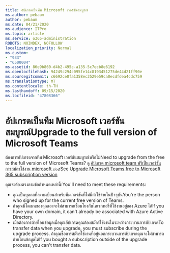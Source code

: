 ```yaml
---
title: อัปเกรดเป็นทีม Microsoft เวอร์ชันสมบูรณ์
ms.author: pebaum
author: pebaum
ms.date: 04/21/2020
ms.audience: ITPro
ms.topic: article
ms.service: o365-administration
ROBOTS: NOINDEX, NOFOLLOW
localization_priority: Normal
ms.custom:
- "933"
- "6500004"
ms.assetid: 86e9b860-d4b2-495c-a135-5c7ecb8e6192
ms.openlocfilehash: 94249c294c095fe14c8193451275de44d21ff90e
ms.sourcegitcommit: c6692ce0fa1358ec3529e59ca0ecdfdea4cdc759
ms.translationtype: MT
ms.contentlocale: th-TH
ms.lasthandoff: 09/15/2020
ms.locfileid: "47808366"
---
```

# <a name="upgrade-to-the-full-version-of-microsoft-teams"></a><span data-ttu-id="8ad30-102">อัปเกรดเป็นทีม Microsoft เวอร์ชันสมบูรณ์</span><span class="sxs-lookup"><span data-stu-id="8ad30-102">Upgrade to the full version of Microsoft Teams</span></span>

<span data-ttu-id="8ad30-103">ต้องการอัปเกรดจากทีม Microsoft เวอร์ชันสมบูรณ์หรือไม่</span><span class="sxs-lookup"><span data-stu-id="8ad30-103">Need to upgrade from the free to the full version of Microsoft Teams?</span></span> <span data-ttu-id="8ad30-104">ดู [อัปเกรด microsoft team ฟรีเป็นเวอร์ชันการสมัครใช้งาน microsoft ๓๖๕](https://docs.microsoft.com/microsoftteams/upgrade-freemium)</span><span class="sxs-lookup"><span data-stu-id="8ad30-104">See [Upgrade Microsoft Teams free to Microsoft 365 subscription version](https://docs.microsoft.com/microsoftteams/upgrade-freemium)</span></span>

<span data-ttu-id="8ad30-105">คุณจะต้องตรงตามข้อกำหนดเหล่านี้:</span><span class="sxs-lookup"><span data-stu-id="8ad30-105">You'll need to meet these requirements:</span></span>

- <span data-ttu-id="8ad30-106">คุณเป็นบุคคลที่ลงทะเบียนสำหรับทีมเวอร์ชันที่ไม่มีค่าใช้จ่ายในปัจจุบัน</span><span class="sxs-lookup"><span data-stu-id="8ad30-106">You're the person who signed up for the current free version of Teams.</span></span>
- <span data-ttu-id="8ad30-107">ถ้าคุณมีโดเมนของคุณเองจะไม่สามารถเชื่อมโยงกับไดเรกทอรีที่ใช้งานอยู่ของ Azure ได้</span><span class="sxs-lookup"><span data-stu-id="8ad30-107">If you have your own domain, it can't already be associated with Azure Active Directory.</span></span>
- <span data-ttu-id="8ad30-108">เมื่อต้องการถ่ายโอนข้อมูลเมื่อคุณอัปเกรดคุณต้องสมัครใช้งานในระหว่างกระบวนการอัปเกรด</span><span class="sxs-lookup"><span data-stu-id="8ad30-108">To transfer data when you upgrade, you must subscribe during the upgrade process.</span></span> <span data-ttu-id="8ad30-109">ถ้าคุณซื้อการสมัครใช้งานที่อยู่นอกกระบวนการอัปเกรดคุณจะไม่สามารถถ่ายโอนข้อมูลได้</span><span class="sxs-lookup"><span data-stu-id="8ad30-109">If you bought a subscription outside of the upgrade process, you can't transfer data.</span></span>
